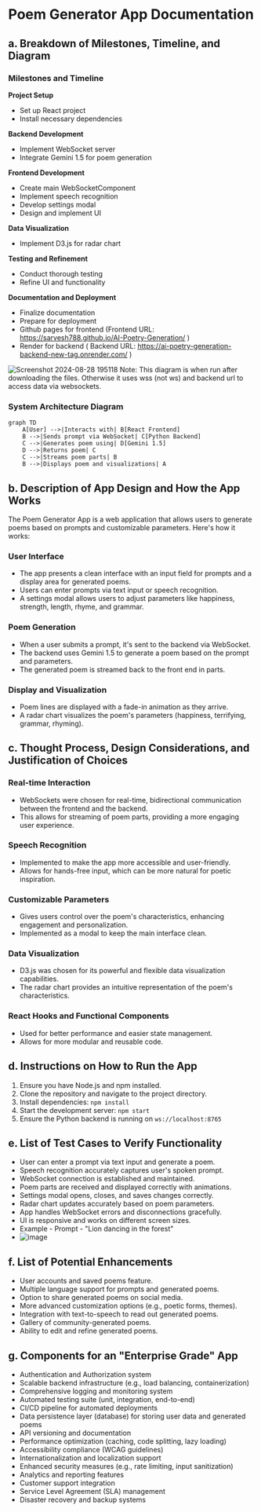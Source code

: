 
# Poem Generator App Documentation

## a. Breakdown of Milestones, Timeline, and Diagram

### Milestones and Timeline

**Project Setup**
- Set up React project
- Install necessary dependencies

**Backend Development**
- Implement WebSocket server
- Integrate Gemini 1.5 for poem generation

**Frontend Development**
- Create main WebSocketComponent
- Implement speech recognition
- Develop settings modal
- Design and implement UI

**Data Visualization**
- Implement D3.js for radar chart

**Testing and Refinement**
- Conduct thorough testing
- Refine UI and functionality

**Documentation and Deployment**
- Finalize documentation
- Prepare for deployment
- Github pages for frontend (Frontend URL: https://sarvesh788.github.io/AI-Poetry-Generation/ )
- Render for backend ( Backend URL: https://ai-poetry-generation-backend-new-tag.onrender.com/ )

![Screenshot 2024-08-28 195118](https://github.com/user-attachments/assets/3f2f676c-4f65-4430-9254-39ccfe7f2b9e)
Note: This diagram is when run after downloading the files. Otherwise it uses wss (not ws) and backend url to access data via websockets.


### System Architecture Diagram
```mermaid
graph TD
    A[User] -->|Interacts with| B[React Frontend]
    B -->|Sends prompt via WebSocket| C[Python Backend]
    C -->|Generates poem using| D[Gemini 1.5]
    D -->|Returns poem| C
    C -->|Streams poem parts| B
    B -->|Displays poem and visualizations| A
```

## b. Description of App Design and How the App Works

The Poem Generator App is a web application that allows users to generate poems based on prompts and customizable parameters. Here's how it works:

### User Interface
- The app presents a clean interface with an input field for prompts and a display area for generated poems.
- Users can enter prompts via text input or speech recognition.
- A settings modal allows users to adjust parameters like happiness, strength, length, rhyme, and grammar.

### Poem Generation
- When a user submits a prompt, it's sent to the backend via WebSocket.
- The backend uses Gemini 1.5 to generate a poem based on the prompt and parameters.
- The generated poem is streamed back to the front end in parts.

### Display and Visualization
- Poem lines are displayed with a fade-in animation as they arrive.
- A radar chart visualizes the poem's parameters (happiness, terrifying, grammar, rhyming).

## c. Thought Process, Design Considerations, and Justification of Choices

### Real-time Interaction
- WebSockets were chosen for real-time, bidirectional communication between the frontend and the backend.
- This allows for streaming of poem parts, providing a more engaging user experience.

### Speech Recognition
- Implemented to make the app more accessible and user-friendly.
- Allows for hands-free input, which can be more natural for poetic inspiration.

### Customizable Parameters
- Gives users control over the poem's characteristics, enhancing engagement and personalization.
- Implemented as a modal to keep the main interface clean.

### Data Visualization
- D3.js was chosen for its powerful and flexible data visualization capabilities.
- The radar chart provides an intuitive representation of the poem's characteristics.

### React Hooks and Functional Components
- Used for better performance and easier state management.
- Allows for more modular and reusable code.

## d. Instructions on How to Run the App

1. Ensure you have Node.js and npm installed.
2. Clone the repository and navigate to the project directory.
3. Install dependencies: `npm install`
4. Start the development server: `npm start`
5. Ensure the Python backend is running on `ws://localhost:8765`

## e. List of Test Cases to Verify Functionality

- User can enter a prompt via text input and generate a poem.
- Speech recognition accurately captures user's spoken prompt.
- WebSocket connection is established and maintained.
- Poem parts are received and displayed correctly with animations.
- Settings modal opens, closes, and saves changes correctly.
- Radar chart updates accurately based on poem parameters.
- App handles WebSocket errors and disconnections gracefully.
- UI is responsive and works on different screen sizes.
- Example - Prompt - "Lion dancing in the forest"
- ![image](https://github.com/user-attachments/assets/5869580c-f608-48a3-b5e1-61df60a0a46f)


## f. List of Potential Enhancements

- User accounts and saved poems feature.
- Multiple language support for prompts and generated poems.
- Option to share generated poems on social media.
- More advanced customization options (e.g., poetic forms, themes).
- Integration with text-to-speech to read out generated poems.
- Gallery of community-generated poems.
- Ability to edit and refine generated poems.

## g. Components for an "Enterprise Grade" App

- Authentication and Authorization system
- Scalable backend infrastructure (e.g., load balancing, containerization)
- Comprehensive logging and monitoring system
- Automated testing suite (unit, integration, end-to-end)
- CI/CD pipeline for automated deployments
- Data persistence layer (database) for storing user data and generated poems
- API versioning and documentation
- Performance optimization (caching, code splitting, lazy loading)
- Accessibility compliance (WCAG guidelines)
- Internationalization and localization support
- Enhanced security measures (e.g., rate limiting, input sanitization)
- Analytics and reporting features
- Customer support integration
- Service Level Agreement (SLA) management
- Disaster recovery and backup systems
